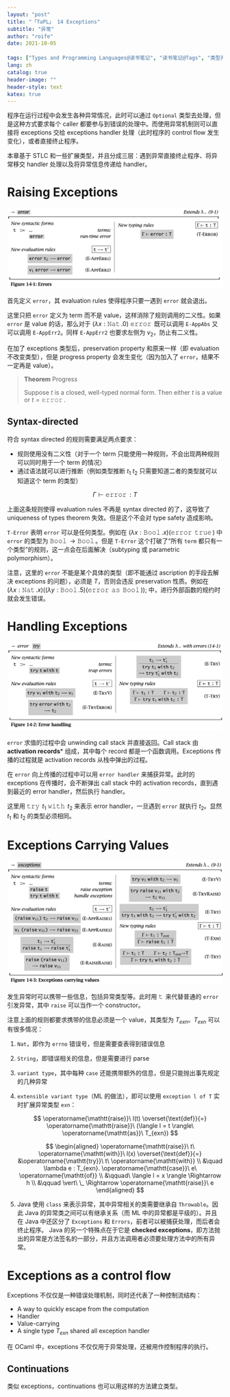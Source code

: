 ```yaml
---
layout: "post"
title: "「TaPL」 14 Exceptions"
subtitle: "异常"
author: "roife"
date: 2021-10-05

tags: ["Types and Programming Languages@读书笔记", "读书笔记@Tags", "类型系统@程序语言理论", "程序语言理论@Tags"]
lang: zh
catalog: true
header-image: ""
header-style: text
katex: true
---
```


程序在运行过程中会发生各种异常情况，此时可以通过 `Optional` 类型去处理，但是这种方式要求每个 caller 都要参与到错误的处理中。而使用异常机制则可以直接将 exceptions 交给 exceptions handler 处理（此时程序的 control flow 发生变化），或者直接终止程序。

本章基于 STLC 和一些扩展类型，并且分成三层：遇到异常直接终止程序、将异常移交 handler 处理以及将异常信息传递给 handler。

# Raising Exceptions

![14-1 Errors](/img/in-post/post-tapl/14-1-errors.png)

首先定义 `error`，其 evaluation rules 使得程序只要一遇到 `error` 就会退出。

这里只把 `error` 定义为 term 而不是 value，这样消除了规则调用的二义性。如果 `error` 是 value 的话，那么对于 $(\lambda x : \operatorname{\mathtt{Nat}}. 0)\ \operatorname{\mathtt{error}}$ 既可以调用 `E-AppAbs` 又可以调用 `E-AppErr2`。同样 `E-AppErr2` 也要求左侧为 $v_2$，防止有二义性。

在加了 exceptions 类型后，preservation property 和原来一样（即 evaluation 不改变类型），但是 progress property 会发生变化（因为加入了 `error`，结果不一定再是 value）。

> **Theorem** Progress
>
> Suppose $t$ is a closed, well-typed normal form. Then either $t$ is a value or $t=\operatorname{\mathtt{error}}$.

## Syntax-directed

符合 syntax directed 的规则需要满足两点要求：
- 规则使用没有二义性（对于一个 term 只能使用一种规则，不会出现两种规则可以同时用于一个 term 的情况）
- 通过语法就可以进行推断（例如类型推断 $t_1\ t_2$ 只需要知道二者的类型就可以知道这个 term 的类型）

$$
\Gamma \vdash \operatorname{\mathtt{error}} : T
$$

上面这条规则使得 evaluation rules 不再是 syntax directed 的了，这导致了 uniqueness of types theorem 失效。但是这个不会对 type safety 造成影响。

`T-Error` 表明 `error` 可以是任何类型。例如在 $(\lambda x : \operatorname{\mathtt{Bool}}. x)(\operatorname{\mathtt{error}}\ \operatorname{\mathtt{true}})$ 中 `error` 的类型为 $\operatorname{\mathtt{Bool}} \rightarrow \operatorname{\mathtt{Bool}}$。但是 `T-Error` 这个打破了“所有 `term` 都只有一个类型”的规则，这一点会在后面解决（subtyping 或 parametric polymorphism）。

注意，这里的 `error` 不能是某个具体的类型（即不能通过 ascription 的手段去解决 exceptions 的问题），必须是 $T$，否则会违反 preservation 性质。例如在 $(\lambda x : \operatorname{\mathtt{Nat}}. x) ((\lambda y : \operatorname{\mathtt{Bool}}. 5) (\operatorname{\mathtt{error}}\ \operatorname{\mathtt{as}}\ \operatorname{\mathtt{Bool}}));$ 中，进行外部函数的规约时就会发生错误。

# Handling Exceptions

![14-2 Error Handling](/img/in-post/post-tapl/14-2-error-handling.png)

`error` 求值的过程中会 unwinding call stack 并直接返回。Call stack 由 **activation records*** 组成，其中每个 record 都是一个函数调用。Exceptions 传播的过程就是 activation records 从栈中弹出的过程。

在 `error` 向上传播的过程中可以用 `error handler` 来捕获异常。此时的 exceptions 在传播时，会不断弹出 call stack 中的 activation records，直到遇到最近的 error handler，然后执行 handler。

这里用 $\operatorname{\mathtt{try}}\ t_1\ \operatorname{\mathtt{with}}\ t_2$ 来表示 error handler，一旦遇到 `error` 就执行 $t_2$。显然 $t_1$ 和 $t_2$ 的类型必须相同。

# Exceptions Carrying Values

![14-3 Exceptions carrying values](/img/in-post/post-tapl/14-3-exceptions-carrying-values.png)

发生异常时可以携带一些信息，包括异常类型等。此时用 $\operatorname{\mathtt{t}}$ 来代替普通的 `error` 引发异常，其中 `raise` 可以当作一个 constructor。

注意上面的规则都要求携带的信息必须是一个 value，其类型为 $T_{exn}$。$T_{exn}$ 可以有很多情况：
1. `Nat`，即作为 `errno` 错误号，但是需要查表得到错误信息
2. `String`，即错误相关的信息，但是需要进行 parse
3. `variant type`，其中每种 `case` 还能携带额外的信息，但是只能抛出事先规定的几种异常
4. `extensible variant type`（ML 的做法），即可以使用 `exception l of T` 实时扩展异常类型 `exn`：

   $$
   \operatorname{\mathtt{raise}}\ l(t) \overset{\text{def}}{=} \operatorname{\mathtt{raise}}\ (\langle l = t \rangle\ \operatorname{\mathtt{as}}\ T_{exn})
   $$

   $$
   \begin{aligned}
   \operatorname{\mathtt{raise}}\ t\ \operatorname{\mathtt{with}}\ l(x) \overset{\text{def}}{=} &\operatorname{\mathtt{try}}\ t\ \operatorname{\mathtt{with}} \\
   &\quad \lambda e : T_{exn}. \operatorname{\mathtt{case}}\ e\ \operatorname{\mathtt{of}} \\
   &\qquad\ \langle l = x \rangle \Rightarrow h \\
   &\qquad \vert\ \_ \Rightarrow \operatorname{\mathtt{raise}}\ e
   \end{aligned}
   $$

5. Java 使用 `class` 来表示异常，其中异常相关的类需要继承自 `Throwable`。因此 Java 的异常类之间可以有继承关系（而 ML 中的异常都是平级的）。并且在 Java 中还区分了 `Exceptions` 和 `Errors`，前者可以被捕获处理，而后者会终止程序。
Java 的另一个特殊点在于它是 **checked exceptions**，即方法抛出的异常是方法签名的一部分，并且方法调用者必须要处理方法中的所有异常。

# Exceptions as a control flow

Exceptions 不仅仅是一种错误处理机制，同时还代表了一种控制流结构：
- A way to quickly escape from the computation
- Handler
- Value-carrying
- A single type $T_{exn}$ shared all exception handler

在 OCaml 中，exceptions 不仅仅用于异常处理，还被用作控制程序的执行。

## Continuations

类似 exceptions，continuations 也可以用这样的方法建立类型。
